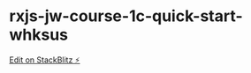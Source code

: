 # rxjs-jw-course-1c-quick-start-whksus

[Edit on StackBlitz ⚡️](https://stackblitz.com/edit/rxjs-jw-course-1c-quick-start-abtgcr)